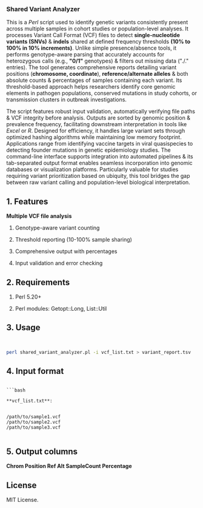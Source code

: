 ### Shared Variant Analyzer

This is a *Perl* script used to identify genetic variants consistently present across multiple samples in cohort studies or population-level analyses. It processes Variant Call Format (VCF) files to detect **single-nucleotide variants (SNVs)** & **indels** shared at defined frequency thresholds **(10% to 100% in 10% increments)**. Unlike simple presence/absence tools, it performs genotype-aware parsing that accurately accounts for heterozygous calls (e.g., **"0/1"** genotypes) & filters out missing data ("./." entries). The tool generates comprehensive reports detailing variant positions (**chromosome, coordinate**), **reference/alternate alleles** & both absolute counts & percentages of samples containing each variant. Its threshold-based approach helps researchers identify core genomic elements in pathogen populations, conserved mutations in study cohorts, or transmission clusters in outbreak investigations. 

The script features robust input validation, automatically verifying file paths & VCF integrity before analysis. Outputs are sorted by genomic position & prevalence frequency, facilitating downstream interpretation in tools like *Excel* or *R*. Designed for efficiency, it handles large variant sets through optimized hashing algorithms while maintaining low memory footprint. Applications range from identifying vaccine targets in viral quasispecies to detecting founder mutations in genetic epidemiology studies. The command-line interface supports integration into automated pipelines & its tab-separated output format enables seamless incorporation into genomic databases or visualization platforms. Particularly valuable for studies requiring variant prioritization based on ubiquity, this tool bridges the gap between raw variant calling and population-level biological interpretation.

## 1. Features

**Multiple VCF file analysis**

1. Genotype-aware variant counting

2. Threshold reporting (10-100% sample sharing)

3. Comprehensive output with percentages

4. Input validation and error checking

## 2. Requirements

1. Perl 5.20+

2. Perl modules: Getopt::Long, List::Util


## 3. Usage

```bash


perl shared_variant_analyzer.pl -i vcf_list.txt > variant_report.tsv


```

## 4. Input format

```

```bash

**vcf_list.txt**:


/path/to/sample1.vcf
/path/to/sample2.vcf
/path/to/sample3.vcf


```

## 5. Output columns

**Chrom	Position	Ref	Alt	SampleCount	Percentage**


## License <a name="license"></a>
MIT License.
